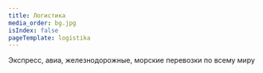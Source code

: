 ```yaml
---
title: Логистика
media_order: bg.jpg
isIndex: false
pageTemplate: logistika
---
```


Экспресс, авиа, железнодорожные, морские перевозки по всему миру